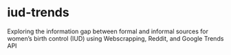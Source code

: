 # iud-trends
Exploring the information gap between formal and informal sources for women’s birth control (IUD) using Webscrapping, Reddit, and Google Trends API
